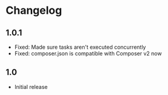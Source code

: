 # Changelog

## 1.0.1
- Fixed: Made sure tasks aren't executed concurrently
- Fixed: composer.json is compatible with Composer v2 now

## 1.0
- Initial release
